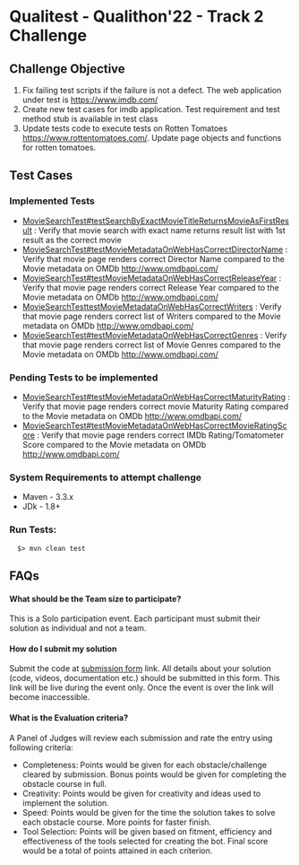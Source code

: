 # Qualitest - Qualithon'22 - Track 2 Challenge

## Challenge Objective
1. Fix failing test scripts if the failure is not a defect. The web application under test is https://www.imdb.com/
2. Create new test cases for imdb application. Test requirement and test method stub is available in test class
3. Update tests code to execute tests on Rotten Tomatoes https://www.rottentomatoes.com/. Update page objects and functions for rotten tomatoes.

## Test Cases
### Implemented Tests 
- [MovieSearchTest#testSearchByExactMovieTitleReturnsMovieAsFirstResult](https://github.com/ramanqa/qualithon_track2.java/blob/0123e782442852535133652147e7de8bcedbe174/src/test/java/com/qt/qualithon/test/MovieSearchTest.java#L57) : Verify that movie search with exact name returns result list with 1st result as the correct movie
- [MovieSearchTest#testMovieMetadataOnWebHasCorrectDirectorName](https://github.com/ramanqa/qualithon_track2.java/blob/0123e782442852535133652147e7de8bcedbe174/src/test/java/com/qt/qualithon/test/MovieSearchTest.java#L95) : Verify that movie page renders correct Director Name compared to the Movie metadata on OMDb http://www.omdbapi.com/ 
- [MovieSearchTest#testMovieMetadataOnWebHasCorrectReleaseYear](https://github.com/ramanqa/qualithon_track2.java/blob/0123e782442852535133652147e7de8bcedbe174/src/test/java/com/qt/qualithon/test/MovieSearchTest.java#L75) : Verify that movie page renders correct Release Year compared to the Movie metadata on OMDb http://www.omdbapi.com/
- [MovieSearchTesttestMovieMetadataOnWebHasCorrectWriters](https://github.com/ramanqa/qualithon_track2.java/blob/0123e782442852535133652147e7de8bcedbe174/src/test/java/com/qt/qualithon/test/MovieSearchTest.java#L115) : Verify that movie page renders correct list of Writers compared to the Movie metadata on OMDb http://www.omdbapi.com/
- [MovieSearchTest#testMovieMetadataOnWebHasCorrectGenres](https://github.com/ramanqa/qualithon_track2.java/blob/0123e782442852535133652147e7de8bcedbe174/src/test/java/com/qt/qualithon/test/MovieSearchTest.java#L135) : Verify that movie page renders correct list of Movie Genres compared to the Movie metadata on OMDb http://www.omdbapi.com/

### Pending Tests to be implemented
- [MovieSearchTest#testMovieMetadataOnWebHasCorrectMaturityRating](https://github.com/ramanqa/qualithon_track2.java/blob/0123e782442852535133652147e7de8bcedbe174/src/test/java/com/qt/qualithon/test/MovieSearchTest.java#L155) : Verify that movie page renders correct movie Maturity Rating compared to the Movie metadata on OMDb http://www.omdbapi.com/
- [MovieSearchTest#testMovieMetadataOnWebHasCorrectMovieRatingScore](https://github.com/ramanqa/qualithon_track2.java/blob/0123e782442852535133652147e7de8bcedbe174/src/test/java/com/qt/qualithon/test/MovieSearchTest.java#L168) : Verify that movie page renders correct IMDb Rating/Tomatometer Score compared to the Movie metadata on OMDb http://www.omdbapi.com/


### System Requirements to attempt challenge
 - Maven - 3.3.x
 - JDk   - 1.8+

### Run Tests:
```
  $> mvn clean test
```

## FAQs
#### What should be the Team size to participate?
This is a Solo participation event. Each participant must submit their solution as individual and not a team.

#### How do I submit my solution
Submit the code at [submission form](https://www.cognitoforms.com/QualiTest2/Qualithon22ChallengeSubmission) link. All details about your solution (code, videos, documentation etc.) should be submitted in this form. This link will be live during the event only. Once the event is over the link will become inaccessible.

#### What is the Evaluation criteria?
A Panel of Judges will review each submission and rate the entry using following criteria:
- Completeness: Points would be given for each obstacle/challenge cleared by submission. Bonus points would be given for completing the obstacle course in full.
- Creativity: Points would be given for creativity and ideas used to implement the solution.
- Speed: Points would be given for the time the solution takes to solve each obstacle course. More points for faster finish.
- Tool Selection: Points will be given based on fitment, efficiency and effectiveness of the tools selected for creating the bot.
Final score would be a total of points attained in each criterion.
